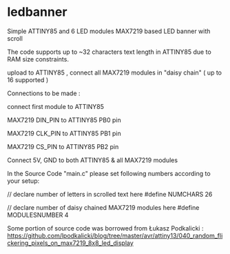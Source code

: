 # ledbanner

Simple ATTINY85 and 6 LED modules MAX7219 based LED banner with scroll

The code supports up to ~32 characters text length in ATTINY85 due to RAM size constraints.

upload to ATTINY85 , connect all  MAX7219 modules in "daisy chain" ( up to 16 supported )

Connections to be made :

connect first module to ATTINY85

MAX7219 DIN_PIN	to ATTINY85	PB0 pin

MAX7219 CLK_PIN	to ATTINY85	PB1 pin

MAX7219 CS_PIN	to ATTINY85 PB2 pin

Connect 5V, GND to both ATTINY85 & all MAX7219 modules

In the Source Code "main.c" please set following numbers according to your setup:

// declare number of letters in scrolled text here
#define NUMCHARS		26

// declare number of daisy chained MAX7219 modules here
#define MODULESNUMBER           4


Some portion of source code was borrowed from Łukasz Podkalicki :
https://github.com/lpodkalicki/blog/tree/master/avr/attiny13/040_random_flickering_pixels_on_max7219_8x8_led_display

